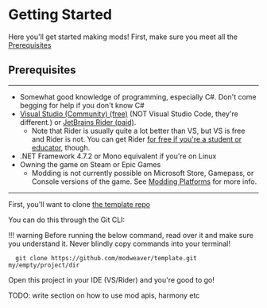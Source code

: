 # Getting Started

Here you'll get started making mods! First, make sure you meet all the [Prerequisites](#prerequisites)

## Prerequisites

---

- Somewhat good knowledge of programming, especially C#. Don't come begging for help if you don't know C#
- [Visual Studio (Community) (free)](https://visualstudio.microsoft.com) (NOT Visual Studio Code, they're different.) or [JetBrains Rider (paid)](https://jetbrains.com/rider/).
  - Note that Rider is usually quite a lot better than VS, but VS is free and Rider is not. You can get Rider [for free if you're a student or educator](https://www.jetbrains.com/community/education/), though.
- .NET Framework 4.7.2 or Mono equivalent if you're on Linux
- Owning the game on Steam or Epic Games
  - Modding is not currently possible on Microsoft Store, Gamepass, or Console versions of the game. See [Modding Platforms](/users/modding-platforms) for more info.

---

First, you'll want to clone [the template repo](https://github.com/modweaver/template.git)

You can do this through the Git CLI:

!!! warning
    Before running the below command, read over it and make sure you understand it. Never blindly copy commands into your terminal!

```shell
  git clone https://github.com/modweaver/template.git my/empty/project/dir
```

Open this project in your IDE (VS/Rider) and you're good to go!

TODO: write section on how to use mod apis, harmony etc